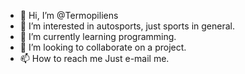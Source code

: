 - 👋 Hi, I’m @Termopiliens
- 👀 I’m interested in autosports, just sports in general.
- 🌱 I’m currently learning programming.
- 💞️ I’m looking to collaborate on a project.
- 📫 How to reach me Just e-mail me.

<!---
Termopiliens/Termopiliens is a ✨ special ✨ repository because its `README.md` (this file) appears on your GitHub profile.
You can click the Preview link to take a look at your changes.
--->

